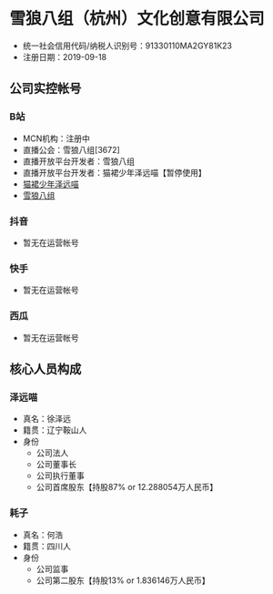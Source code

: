 # 雪狼八组（杭州）文化创意有限公司
* 统一社会信用代码/纳税人识别号：91330110MA2GY81K23
* 注册日期：2019-09-18

## 公司实控帐号
### B站
* MCN机构：注册中
* 直播公会：雪狼八组[3672]
* 直播开放平台开发者：雪狼八组
* 直播开放平台开发者：猫裙少年泽远喵【暂停使用】
* [猫裙少年泽远喵](https://space.bilibili.com/3102384)
* [雪狼八组](https://space.bilibili.com/147905439)
### 抖音
* 暂无在运营帐号
### 快手
* 暂无在运营帐号
### 西瓜
* 暂无在运营帐号

## 核心人员构成

### 泽远喵
* 真名：徐泽远
* 籍贯：辽宁鞍山人
* 身份
  * 公司法人
  * 公司董事长
  * 公司执行董事
  * 公司首席股东【持股87% or 12.288054万人民币】
### 耗子
* 真名：何浩
* 籍贯：四川人
* 身份
  * 公司监事
  * 公司第二股东【持股13% or 1.836146万人民币】